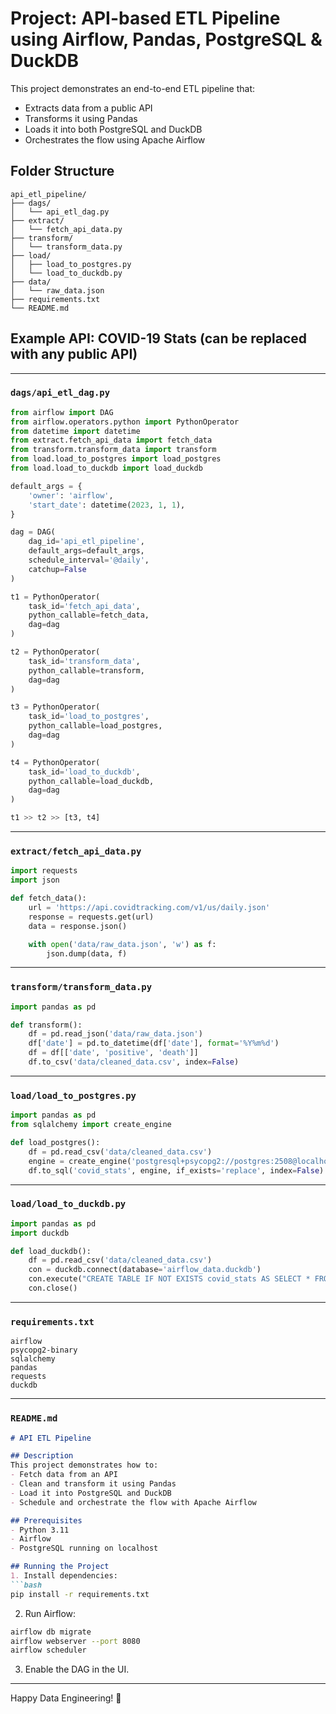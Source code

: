 
# Project: API-based ETL Pipeline using Airflow, Pandas, PostgreSQL & DuckDB

This project demonstrates an end-to-end ETL pipeline that:

* Extracts data from a public API
* Transforms it using Pandas
* Loads it into both PostgreSQL and DuckDB
* Orchestrates the flow using Apache Airflow

## Folder Structure

```
api_etl_pipeline/
├── dags/
│   └── api_etl_dag.py
├── extract/
│   └── fetch_api_data.py
├── transform/
│   └── transform_data.py
├── load/
│   ├── load_to_postgres.py
│   └── load_to_duckdb.py
├── data/
│   └── raw_data.json
├── requirements.txt
└── README.md
```

## Example API: COVID-19 Stats (can be replaced with any public API)

---

### `dags/api_etl_dag.py`

```python
from airflow import DAG
from airflow.operators.python import PythonOperator
from datetime import datetime
from extract.fetch_api_data import fetch_data
from transform.transform_data import transform
from load.load_to_postgres import load_postgres
from load.load_to_duckdb import load_duckdb

default_args = {
    'owner': 'airflow',
    'start_date': datetime(2023, 1, 1),
}

dag = DAG(
    dag_id='api_etl_pipeline',
    default_args=default_args,
    schedule_interval='@daily',
    catchup=False
)

t1 = PythonOperator(
    task_id='fetch_api_data',
    python_callable=fetch_data,
    dag=dag
)

t2 = PythonOperator(
    task_id='transform_data',
    python_callable=transform,
    dag=dag
)

t3 = PythonOperator(
    task_id='load_to_postgres',
    python_callable=load_postgres,
    dag=dag
)

t4 = PythonOperator(
    task_id='load_to_duckdb',
    python_callable=load_duckdb,
    dag=dag
)

t1 >> t2 >> [t3, t4]
```

---

### `extract/fetch_api_data.py`

```python
import requests
import json

def fetch_data():
    url = 'https://api.covidtracking.com/v1/us/daily.json'
    response = requests.get(url)
    data = response.json()

    with open('data/raw_data.json', 'w') as f:
        json.dump(data, f)
```

---

### `transform/transform_data.py`

```python
import pandas as pd

def transform():
    df = pd.read_json('data/raw_data.json')
    df['date'] = pd.to_datetime(df['date'], format='%Y%m%d')
    df = df[['date', 'positive', 'death']]
    df.to_csv('data/cleaned_data.csv', index=False)
```

---

### `load/load_to_postgres.py`

```python
import pandas as pd
from sqlalchemy import create_engine

def load_postgres():
    df = pd.read_csv('data/cleaned_data.csv')
    engine = create_engine('postgresql+psycopg2://postgres:2508@localhost:5432/airflow')
    df.to_sql('covid_stats', engine, if_exists='replace', index=False)
```

---

### `load/load_to_duckdb.py`

```python
import pandas as pd
import duckdb

def load_duckdb():
    df = pd.read_csv('data/cleaned_data.csv')
    con = duckdb.connect(database='airflow_data.duckdb')
    con.execute("CREATE TABLE IF NOT EXISTS covid_stats AS SELECT * FROM df")
    con.close()
```

---

### `requirements.txt`

```
airflow
psycopg2-binary
sqlalchemy
pandas
requests
duckdb
```

---

### `README.md`

````markdown
# API ETL Pipeline

## Description
This project demonstrates how to:
- Fetch data from an API
- Clean and transform it using Pandas
- Load it into PostgreSQL and DuckDB
- Schedule and orchestrate the flow with Apache Airflow

## Prerequisites
- Python 3.11
- Airflow
- PostgreSQL running on localhost

## Running the Project
1. Install dependencies:
```bash
pip install -r requirements.txt
````

2. Run Airflow:

```bash
airflow db migrate
airflow webserver --port 8080
airflow scheduler
```

3. Enable the DAG in the UI.

---

Happy Data Engineering! 🚀

```
```
